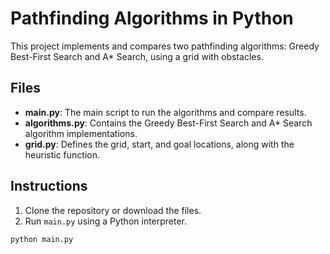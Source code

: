 # Pathfinding Algorithms in Python

This project implements and compares two pathfinding algorithms: Greedy Best-First Search and A* Search, using a grid with obstacles.

## Files

- **main.py**: The main script to run the algorithms and compare results.
- **algorithms.py**: Contains the Greedy Best-First Search and A* Search algorithm implementations.
- **grid.py**: Defines the grid, start, and goal locations, along with the heuristic function.

## Instructions

1. Clone the repository or download the files.
2. Run `main.py` using a Python interpreter.

```bash
python main.py
